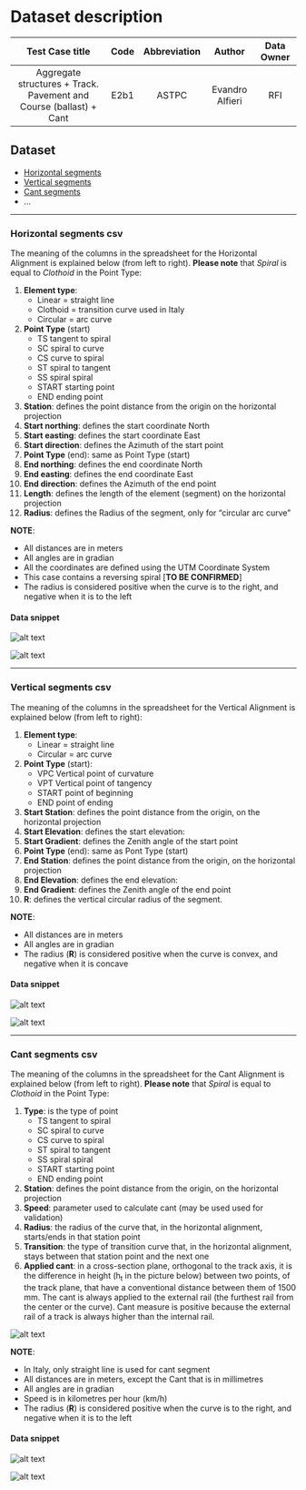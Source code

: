 # Dataset description


|       Test Case title     | Code | Abbreviation | Author | Data Owner |
|:-------------------------:|:----:|:------------:|:------:| :---------:|
|  Aggregate structures + Track. Pavement and Course (ballast) + Cant | E2b1 | ASTPC | Evandro Alfieri | RFI |

## Dataset

- [Horizontal segments](#Horizontal-segments-csv)
- [Vertical segments](#Vertical-segments-csv)
- [Cant segments](#Cant-segments-csv)
- ...

---

### Horizontal segments csv
The meaning of the columns in the spreadsheet for the Horizontal Alignment is explained below (from left to right). **Please note** that *Spiral* is equal to *Clothoid* in the Point Type:

1. **Element type**:
    - Linear = straight line
    - Clothoid = transition curve used in Italy
    - Circular = arc curve
2. **Point Type** (start)
    - TS tangent to spiral 
    - SC spiral to curve 
    - CS curve to spiral 
    - ST spiral to tangent
    - SS spiral spiral
    - START starting point 
    - END ending point
3. **Station**: defines the point distance from the origin on the horizontal projection
4. **Start northing**: defines the start coordinate North
5. **Start easting**: defines the start coordinate East
6. **Start direction**: defines the Azimuth of the start point
7. **Point Type** (end): same as Point Type (start)
8. **End northing**: defines the end coordinate North
9. **End easting**: defines the end coordinate East
10. **End direction**: defines the Azimuth of the end point
11. **Length**: defines the length of the element (segment) on the horizontal projection
12. **Radius**: defines the Radius of the segment, only for “circular arc curve”

**NOTE**:
- All distances are in meters
- All angles are in gradian
- All the coordinates are defined using the UTM Coordinate System
- This case contains a reversing spiral [**TO BE CONFIRMED**]
- The radius is considered positive when the curve is to the right, and negative when it is to the left

#### Data snippet

![alt text](./Horizontal%20alignment%20image.png)

![alt text](./Horizontal%20alignment%20table.png)

---

### Vertical segments csv
The meaning of the columns in the spreadsheet for the Vertical Alignment is explained below (from left to right):

1. **Element type**:
    - Linear = straight line
    - Circular = arc curve
2. **Point Type** (start):
    - VPC Vertical point of curvature 
    - VPT Vertical point of tangency 
    - START point of beginning 
    - END point of ending
3. **Start Station**: defines the point distance from the origin, on the horizontal projection
4. **Start Elevation**: defines the start elevation:
5. **Start Gradient**: defines the Zenith angle of the start point
6. **Point Type** (end): same as Pont Type (start)
7. **End Station**: defines the point distance from the origin, on the horizontal projection
8. **End Elevation**: defines the end elevation:
9. **End Gradient**: defines the Zenith angle of the end point
10. **R**: defines the vertical circular radius of the segment.

**NOTE**:
- All distances are in meters
- All angles are in gradian
- The radius (**R**) is considered positive when the curve is convex, and negative when it is concave

#### Data snippet

![alt text](./Vertical%20alignment%20image.png)

![alt text](./Vertical%20alignment%20table.png)

___

### Cant segments csv
The meaning of the columns in the spreadsheet for the Cant Alignment is explained below (from left to right). **Please note** that *Spiral* is equal to *Clothoid* in the Point Type:

1. **Type**: is the type of point
    - TS tangent to spiral 
    - SC spiral to curve 
    - CS curve to spiral 
    - ST spiral to tangent
    - SS spiral spiral
    - START starting point 
    - END ending point
2. **Station**: defines the point distance from the origin, on the horizontal projection
3. **Speed**: parameter used to calculate cant (may be used used for validation)
4. **Radius**: the radius of the curve that, in the horizontal alignment, starts/ends in that station point
5. **Transition**: the type of transition curve that, in the horizontal alignment, stays between that station point and the next one
6. **Applied cant**: in a cross-section plane, orthogonal to the track axis, it is the difference in height (h<sub>t</sub> in the picture below) between two points, of the track plane, that have a conventional distance between them of 1500 mm. The cant is always applied to the external rail (the furthest rail from the center or the curve). Cant measure is positive because the external rail of a track is always higher than the internal rail.

![alt text](./Cant-CantAngle.png)

**NOTE**:
- In Italy, only straight line is used for cant segment
- All distances are in meters, except the Cant that is in millimetres
- All angles are in gradian
- Speed is in kilometres per hour (km/h)
- The radius (**R**) is considered positive when the curve is to the right, and negative when it is to the left


#### Data snippet

![alt text](./Cant%20alignment%20image.jpg)

![alt text](./Cant%20alignment%20table.png)



